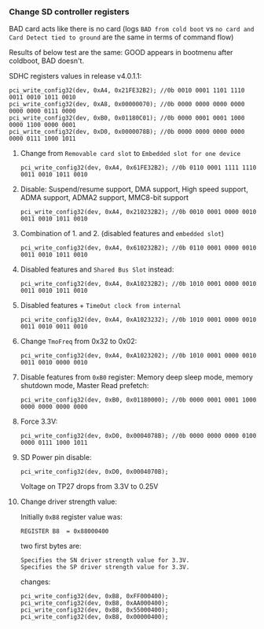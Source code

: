 ### Change SD controller registers

BAD card acts like there is no card (logs `BAD from cold boot` vs `no card
and Card Detect tied to ground` are the same in terms of command flow)

Results of below test are the same: GOOD appears in bootmenu after coldboot,
BAD doesn't.

SDHC registers values in release v4.0.1.1:

  ```
  pci_write_config32(dev, 0xA4, 0x21FE32B2); //0b 0010 0001 1101 1110 0011 0010 1011 0010
  pci_write_config32(dev, 0xA8, 0x00000070); //0b 0000 0000 0000 0000 0000 0000 0111 0000
  pci_write_config32(dev, 0xB0, 0x01180C01); //0b 0000 0001 0001 1000 0000 1100 0000 0001
  pci_write_config32(dev, 0xD0, 0x0000078B); //0b 0000 0000 0000 0000 0000 0111 1000 1011
  ```

1. Change from `Removable card slot` to `Embedded slot for one device`

    ```
    pci_write_config32(dev, 0xA4, 0x61FE32B2); //0b 0110 0001 1111 1110 0011 0010 1011 0010
    ```

2. Disable: Suspend/resume support, DMA support, High speed support, ADMA
   support, ADMA2 support, MMC8-bit support

    ```
    pci_write_config32(dev, 0xA4, 0x210232B2); //0b 0010 0001 0000 0010 0011 0010 1011 0010
    ```

3. Combination of 1. and 2. (disabled features and `embedded slot`)

    ```
    pci_write_config32(dev, 0xA4, 0x610232B2); //0b 0110 0001 0000 0010 0011 0010 1011 0010
    ```

4. Disabled features and `Shared Bus Slot` instead:

    ```
    pci_write_config32(dev, 0xA4, 0xA10232B2); //0b 1010 0001 0000 0010 0011 0010 1011 0010
    ```

5. Disabled features +  `TimeOut clock from internal`

    ```
    pci_write_config32(dev, 0xA4, 0xA1023232); //0b 1010 0001 0000 0010 0011 0010 0011 0010
    ```

6. Change `TmoFreq` from 0x32 to 0x02:

    ```
    pci_write_config32(dev, 0xA4, 0xA1023202); //0b 1010 0001 0000 0010 0011 0010 0000 0010
    ```

7. Disable features from `0xB0` register: Memory deep sleep mode, memory shutdown
    mode, Master Read prefetch:

    ```
    pci_write_config32(dev, 0xB0, 0x01180000); //0b 0000 0001 0001 1000 0000 0000 0000 0000
    ```

8. Force 3.3V:

    ```
    pci_write_config32(dev, 0xD0, 0x0004078B); //0b 0000 0000 0000 0100 0000 0111 1000 1011
    ```

9. SD Power pin disable:

    ```
    pci_write_config32(dev, 0xD0, 0x0004070B);
    ```

    Voltage on TP27 drops from 3.3V to 0.25V

10. Change driver strength value:

    Initially `0xB8` register value was:

    ```
    REGISTER B8  = 0x88000400
    ```
    two first bytes are:

    ```
    Specifies the SN driver strength value for 3.3V.
    Specifies the SP driver strength value for 3.3V.
    ```

    changes:

    ```
    pci_write_config32(dev, 0xB8, 0xFF000400);
    pci_write_config32(dev, 0xB8, 0xAA000400);
    pci_write_config32(dev, 0xB8, 0x55000400);
    pci_write_config32(dev, 0xB8, 0x00000400);
    ```
